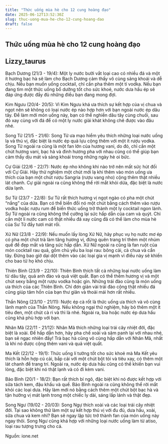 ```yaml
---
title: "Thức uống mùa hè cho 12 cung hoàng đạo"
date: 2025-06-12T13:52:30Z
slug: thuc-uong-mua-he-cho-12-cung-hoang-dao
draft: false
---
```


## Thức uống mùa hè cho 12 cung hoàng đạo

## Lizzy_taurus

Bạch Dương (21/3 - 19/4):
Một ly nước bưởi vắt loại cao có nhiều đá và một ít hương bạc hà sẽ làm cho Bạch Dương cảm thấy vô cùng sảng khoái và dễ chịu. Nếu bạn muốn uống cocktail, chỉ cần pha thêm một tí vodka. Nếu bạn đang tìm một thức uống bổ dưỡng tốt cho sức khoẻ, nước dưa hấu ép sẽ đáp ứng được đầy đủ những điều bạn đang mong đợi.
 
Kim Ngưu (20/4- 20/5):
Vì Kim Ngưu khá ưa thích sự kết hợp của vị chua và ngọt nên sẽ không có loại nước ép nào hợp hơn với bạn ngoài nước ép dâu tây. Để làm mới món uống này, bạn có thể nghiền dâu tây cùng chuối, sau đó xay cùng với đá để có một ly nước giải khát không chê được vào đâu nhé.
 
Song Tử (21/5 - 21/6):
Song Tử ưa mạo hiểm yêu thích những loại nước uống lạ và thú vị, đặc biệt là nước ép quả lựu cộng thêm với một ít rượu vodka. Song Tử ngoài ra cũng là một fan lớn của hương vani, do đó, chỉ cần một chút hương vani, bạc hà và đinh hương pha với nhau cũng có thể giúp bạn cảm thấy dịu mát và sảng khoái trong những ngày hè oi bức.
 
Cự Giải (22/6 - 22/7):
Nước ép nho không khi nào trở nên mất sức hút đối với Cự Giải. Hãy thử nghiệm một chút mới lạ khi thêm vào món uống ưa thích của bạn một chút rượu Sangria (rượu vang nho) cộng thêm thật nhiều lát chanh. Cự giải ngoài ra cũng không thể rời mắt khỏi dừa, đặc biệt là nước dừa lạnh.
 
Sư Tử (23/7 - 22/8):
Sư Tử rất thích hương vị ngọt ngào có pha một chút “nắng” của dứa. Bạn có thể biến đổi nó một chút bằng cách thêm vào rượu vodka hoặc rượu rum để biến thức uống trở thành một ly cocktail ngon lành. Sư Tử ngoài ra cũng không thể cưỡng lại sức hấp dẫn của cam và quýt. Chỉ cần một li nước cam có thật nhiều đá xay cũng đã có thể làm cho mùa hè của Sư Tử đầy tươi mát rồi.
 
Xử Nữ (23/8 - 22/9):
Nếu muốn lấy lòng Xử Nữ, hãy phục vụ họ nước mơ ép có pha một chút trà làm tăng hương vị, đừng quên trang trí thêm một nhúm quế để đẹp mắt và tăng sức hấp dẫn. Xử Nữ ngoài ra cũng là fan ruột của món cocktail rau quả, gồm chủ yếu ba loại rau: bông cải, cà chua và cẩn tây. Đừng bao giờ dại dột thêm vào các loại gia vị mạnh vì điều này sẽ khiến cho bao tử họ khó chịu.
 
Thiên Bình (23/9 - 22/10):
Thiên Bình thích tất cả những loại nước uống làm từ dâu tây, quả anh đào và quả việt quất. Bạn có thể thêm hương vị và một chút sexy bằng một rượu vodka hoặc gin. Những trái đào cũng là món uống ưa thích của các Thiên Bình. Chỉ đơn giản vài trái đào cộng thật nhiều đá cũng giúp tâm hồn của bạn thư giãn và thoải mái hơn rất nhiều.
 
Thần Nông (23/10 - 21/11):
Nước ép cà rốt là thức uống ưa thích và vô cùng lành mạnh của Thần Nông. Nếu không ngại thử nghiệm, hãy bỏ thêm một ít tiêu đen, một chút cà ri và thì là nhé. Ngoài ra, bia hoặc nước ép dưa hấu cũng khá phù hợp với bạn.
 
Nhân Mã (22/11 - 21/12):
Nhân Mã thích những loại trái cây nhiệt đới, đặc biệt là xoài. Để hấp dẫn hơn, hãy pha chế xoài và sâm panh lại với nhau nhé, bạn sẽ ngạc nhiên đấy! Trà bạc hà cũng vô cùng hấp dẫn với Nhân Mã, nhất là khi nó được cộng thêm vani và quả việt quất.
 
Ma Kết (22/12 - 19/1):
Thức uống lí tưởng tốt cho sức khoẻ mà Ma Kết yêu thích là hỗn hợp củ cải, bắp cải với một chút bột tỏi và tiêu xay, có thêm một lát chanh để trang trí. Ngoài ra, nước ép dưa hấu cũng có thể khiến bạn vui lòng, đặc biệt khi nó thật lạnh và có đi kèm vani.
 
Bảo Bình (20/1 - 18/2):
Bạn rất thích bí ngô, đặc biệt khi nó được kết hợp với sữa tách kem, đậu khấu và quế. Bảo Bình ngoài ra cũng không thể rời mắt khỏi các loại dưa. Hãy làm mới nó bằng cách thêm một chút bột bạc hà và tận hưởng vị mát lạnh trong một chiếc ly dài, sáng lấp lánh và thật đẹp.
 
Song Ngư (19/02 - 20/03):
Song Ngư thích xoài và các loại trái cây nhiệt đới. Tại sao không thử làm một sự kết hợp thú vị với đu đủ, dưa hấu, xoài, sữa chua và kem nhỉ? Bạn sẽ ngay lập tức trở thành fan của món uống này ngay thôi. Song Ngư cũng khá hợp với những loại nước uống làm từ atiso, loại rau tượng trưng cho cá.
 
 
 
Nguồn: ione.net